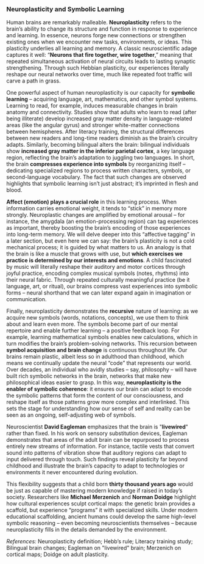 ### Neuroplasticity and Symbolic Learning

Human brains are remarkably malleable. **Neuroplasticity** refers to the brain’s ability to change its structure and function in response to experience and learning. In essence, neurons forge new connections or strengthen existing ones when we encounter new tasks, environments, or ideas. This plasticity underlies all learning and memory. A classic neuroscientific adage captures it well: “**Neurons that fire together, wire together**,” meaning that repeated simultaneous activation of neural circuits leads to lasting synaptic strengthening. Through such Hebbian plasticity, our experiences literally reshape our neural networks over time, much like repeated foot traffic will carve a path in grass.

One powerful aspect of human neuroplasticity is our capacity for **symbolic learning** – acquiring language, art, mathematics, and other symbol systems. Learning to read, for example, induces measurable changes in brain anatomy and connectivity. Studies show that adults who learn to read (after being illiterate) develop increased gray matter density in language-related areas (like the angular gyrus) and stronger white-matter connections between hemispheres. After literacy training, the structural differences between new readers and long-time readers diminish as the brain’s circuitry adapts. Similarly, becoming bilingual alters the brain: bilingual individuals show **increased gray matter in the inferior parietal cortex**, a key language region, reflecting the brain’s adaptation to juggling two languages. In short, the brain **compresses experience into symbols** by reorganizing itself – dedicating specialized regions to process written characters, symbols, or second-language vocabulary. The fact that such changes are observed highlights that symbolic learning isn’t just abstract; it’s imprinted in flesh and blood.

**Affect (emotion) plays a crucial role** in this learning process. When information carries emotional weight, it tends to “stick” in memory more strongly. Neuroplastic changes are amplified by emotional arousal – for instance, the amygdala (an emotion-processing region) can tag experiences as important, thereby boosting the brain’s encoding of those experiences into long-term memory. We will delve deeper into this “affective tagging” in a later section, but even here we can say: the brain’s plasticity is not a cold mechanical process; it is guided by what matters to us. An analogy is that the brain is like a muscle that grows with use, but **which exercises we practice is determined by our interests and emotions**. A child fascinated by music will literally reshape their auditory and motor cortices through joyful practice, encoding complex musical symbols (notes, rhythms) into their neural fabric. Through repeated culturally meaningful practice (be it language, art, or ritual), our brains compress vast experiences into symbolic forms – neural shorthand that we can later expand again in imagination or communication.

Finally, neuroplasticity demonstrates the **recursive** nature of learning: as we acquire new symbols (words, notations, concepts), we use them to think about and learn even more. The symbols become part of our mental repertoire and enable further learning – a positive feedback loop. For example, learning mathematical symbols enables new calculations, which in turn modifies the brain’s problem-solving networks. This recursion between **symbol acquisition and brain change** is continuous throughout life. Our brains remain plastic, albeit less so in adulthood than childhood, which means we continually update the neural “code” that represents our world. Over decades, an individual who avidly studies – say, philosophy – will have built rich symbolic networks in the brain, networks that make new philosophical ideas easier to grasp. In this way, **neuroplasticity is the enabler of symbolic coherence**: it ensures our brain can adapt to encode the symbolic patterns that form the content of our consciousness, and reshape itself as those patterns grow more complex and interlinked. This sets the stage for understanding how our sense of self and reality can be seen as an ongoing, self-adjusting web of symbols.

Neuroscientist **David Eagleman** emphasizes that the brain is "**livewired**" rather than fixed. In his work on sensory substitution devices, Eagleman demonstrates that areas of the adult brain can be repurposed to process entirely new streams of information. For instance, tactile vests that convert sound into patterns of vibration show that auditory regions can adapt to input delivered through touch. Such findings reveal plasticity far beyond childhood and illustrate the brain’s capacity to adapt to technologies or environments it never encountered during evolution.

This flexibility suggests that a child born **thirty thousand years ago** would be just as capable of mastering modern knowledge if raised in today’s society. Researchers like **Michael Merzenich** and **Norman Doidge** highlight how cultural experiences sculpt cortical maps: the genetic brain provides a scaffold, but experience “programs” it with specialized skills. Under modern educational scaffolding, ancient humans could develop the same high-level symbolic reasoning – even becoming neuroscientists themselves – because neuroplasticity fills in the details demanded by the environment.

*References:* Neuroplasticity definition; Hebb’s rule; Literacy training study; Bilingual brain changes; Eagleman on "livewired" brain; Merzenich on cortical maps; Doidge on adult plasticity.
